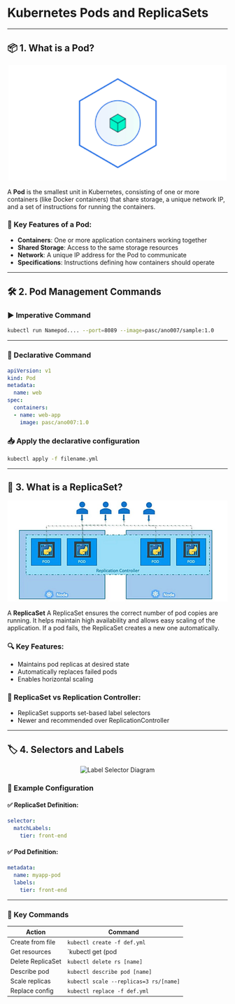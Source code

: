 # Kubernetes Pods and ReplicaSets

---

## 📦 1. What is a Pod?

<div align="center">
  <img src="/Images/Pod.png" alt="Kubernetes Pod Structure" width="500">
</div>

A **Pod** is the smallest unit in Kubernetes, consisting of one or more containers (like Docker containers) that share storage, a unique network IP, and a set of instructions for running the containers.

### 🔑 Key Features of a Pod:
- **Containers**: One or more application containers working together
- **Shared Storage**: Access to the same storage resources
- **Network**: A unique IP address for the Pod to communicate
- **Specifications**: Instructions defining how containers should operate

---

## 🛠️ 2. Pod Management Commands

### ▶️ Imperative Command

```bash
kubectl run Namepod.... --port=8089 --image=pasc/ano007/sample:1.0 
```

---

### 📄 Declarative Command

```yaml
apiVersion: v1
kind: Pod
metadata:
  name: web
spec:
  containers:
  - name: web-app
    image: pasc/ano007:1.0
```

### 📥 Apply the declarative configuration

```bash
kubectl apply -f filename.yml
```

---

## 🔁 3. What is a ReplicaSet?

<div align="center">
  <img src="/Images/Replica.png" alt="ReplicaSet Diagram" width="600">
</div>

A **ReplicaSet** A ReplicaSet ensures the correct number of pod copies are running. It helps maintain high availability and allows easy scaling of the application. If a pod fails, the ReplicaSet creates a new one automatically.

### 🔍 Key Features:
- Maintains pod replicas at desired state
- Automatically replaces failed pods
- Enables horizontal scaling

### 🔄 ReplicaSet vs Replication Controller:
- ReplicaSet supports set-based label selectors
- Newer and recommended over ReplicationController

---

## 🏷️ 4. Selectors and Labels

<div align="center">
  <img src="/Images/selector.png" alt="Label Selector Diagram" width="500">
</div>

### 📘 Example Configuration

#### ✅ ReplicaSet Definition:

```yaml
selector:
  matchLabels:
    tier: front-end
```

#### ✅ Pod Definition:

```yaml
metadata:
  name: myapp-pod
  labels:
    tier: front-end
```

---

### 🧾 Key Commands

| Action               | Command                              |
|----------------------|--------------------------------------|
| Create from file      | `kubectl create -f def.yml`         |
| Get resources         | `kubectl get (pod|rs)`              |
| Delete ReplicaSet     | `kubectl delete rs [name]`          |
| Describe pod          | `kubectl describe pod [name]`       |
| Scale replicas        | `kubectl scale --replicas=3 rs/[name]` |
| Replace config        | `kubectl replace -f def.yml`        |

